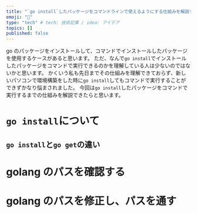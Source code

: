 ```yaml
---
title: "`go install`したパッケージをコマンドラインで使えるようにする仕組みを解説する"
emoji: "🦔"
type: "tech" # tech: 技術記事 / idea: アイデア
topics: []
published: false
---
```


go のパッケージをインストールして、コマンドでインストールしたパッケージを使用するケースがあると思います。
ただ、なんで`go install`でインストールしたパッケージをコマンドで実行できるのかを理解している人は少ないのではないかと思います。
かくいう私も先日までその仕組みを理解できておらず、新しいパソコンで環境構築をした時に`go install`してもコマンドで実行することができずかなり悩まされました。
今回は`go install`したパッケージをコマンドで実行するまでの仕組みを解説できたらと思います。

# `go install`について

## `go install`と`go get`の違い

# golang のパスを確認する

# golang のパスを修正し、パスを通す
